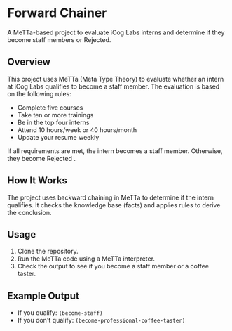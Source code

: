 # Forward Chainer

A MeTTa-based project to evaluate iCog Labs interns and determine if they become staff members or Rejected.

## Overview
This project uses MeTTa (Meta Type Theory) to evaluate whether an intern at iCog Labs qualifies to become a staff member. The evaluation is based on the following rules:
- Complete five courses
- Take ten or more trainings
- Be in the top four interns
- Attend 10 hours/week or 40 hours/month
- Update your resume weekly

If all requirements are met, the intern becomes a staff member. Otherwise, they become Rejected .

## How It Works
The project uses backward chaining in MeTTa to determine if the intern qualifies. It checks the knowledge base (facts) and applies rules to derive the conclusion.

## Usage
1. Clone the repository.
2. Run the MeTTa code using a MeTTa interpreter.
3. Check the output to see if you become a staff member or a coffee taster.

## Example Output
- If you qualify: `(become-staff)`
- If you don't qualify: `(become-professional-coffee-taster)`

<!-- ## License -->
<!-- This project is licensed under the MIT License. -->
